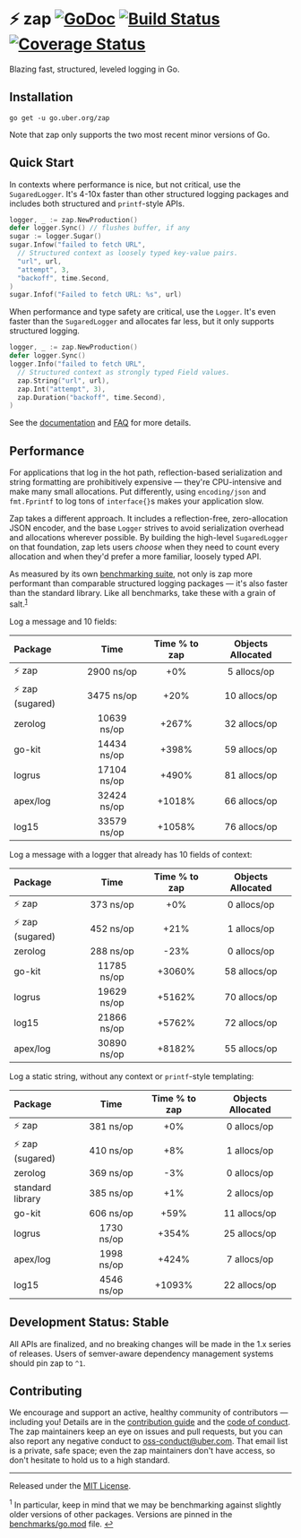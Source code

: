 # :zap: zap [![GoDoc][doc-img]][doc] [![Build Status][ci-img]][ci] [![Coverage Status][cov-img]][cov]

Blazing fast, structured, leveled logging in Go.

## Installation

`go get -u go.uber.org/zap`

Note that zap only supports the two most recent minor versions of Go.

## Quick Start

In contexts where performance is nice, but not critical, use the
`SugaredLogger`. It's 4-10x faster than other structured logging
packages and includes both structured and `printf`-style APIs.

```go
logger, _ := zap.NewProduction()
defer logger.Sync() // flushes buffer, if any
sugar := logger.Sugar()
sugar.Infow("failed to fetch URL",
  // Structured context as loosely typed key-value pairs.
  "url", url,
  "attempt", 3,
  "backoff", time.Second,
)
sugar.Infof("Failed to fetch URL: %s", url)
```

When performance and type safety are critical, use the `Logger`. It's even
faster than the `SugaredLogger` and allocates far less, but it only supports
structured logging.

```go
logger, _ := zap.NewProduction()
defer logger.Sync()
logger.Info("failed to fetch URL",
  // Structured context as strongly typed Field values.
  zap.String("url", url),
  zap.Int("attempt", 3),
  zap.Duration("backoff", time.Second),
)
```

See the [documentation][doc] and [FAQ](FAQ.md) for more details.

## Performance

For applications that log in the hot path, reflection-based serialization and
string formatting are prohibitively expensive &mdash; they're CPU-intensive
and make many small allocations. Put differently, using `encoding/json` and
`fmt.Fprintf` to log tons of `interface{}`s makes your application slow.

Zap takes a different approach. It includes a reflection-free, zero-allocation
JSON encoder, and the base `Logger` strives to avoid serialization overhead
and allocations wherever possible. By building the high-level `SugaredLogger`
on that foundation, zap lets users _choose_ when they need to count every
allocation and when they'd prefer a more familiar, loosely typed API.

As measured by its own [benchmarking suite][], not only is zap more performant
than comparable structured logging packages &mdash; it's also faster than the
standard library. Like all benchmarks, take these with a grain of salt.<sup
id="anchor-versions">[1](#footnote-versions)</sup>

Log a message and 10 fields:

| Package             |    Time     | Time % to zap | Objects Allocated |
| :------------------ | :---------: | :-----------: | :---------------: |
| :zap: zap           | 2900 ns/op  |      +0%      |    5 allocs/op    |
| :zap: zap (sugared) | 3475 ns/op  |     +20%      |   10 allocs/op    |
| zerolog             | 10639 ns/op |     +267%     |   32 allocs/op    |
| go-kit              | 14434 ns/op |     +398%     |   59 allocs/op    |
| logrus              | 17104 ns/op |     +490%     |   81 allocs/op    |
| apex/log            | 32424 ns/op |    +1018%     |   66 allocs/op    |
| log15               | 33579 ns/op |    +1058%     |   76 allocs/op    |

Log a message with a logger that already has 10 fields of context:

| Package             |    Time     | Time % to zap | Objects Allocated |
| :------------------ | :---------: | :-----------: | :---------------: |
| :zap: zap           |  373 ns/op  |      +0%      |    0 allocs/op    |
| :zap: zap (sugared) |  452 ns/op  |     +21%      |    1 allocs/op    |
| zerolog             |  288 ns/op  |     -23%      |    0 allocs/op    |
| go-kit              | 11785 ns/op |    +3060%     |   58 allocs/op    |
| logrus              | 19629 ns/op |    +5162%     |   70 allocs/op    |
| log15               | 21866 ns/op |    +5762%     |   72 allocs/op    |
| apex/log            | 30890 ns/op |    +8182%     |   55 allocs/op    |

Log a static string, without any context or `printf`-style templating:

| Package             |    Time    | Time % to zap | Objects Allocated |
| :------------------ | :--------: | :-----------: | :---------------: |
| :zap: zap           | 381 ns/op  |      +0%      |    0 allocs/op    |
| :zap: zap (sugared) | 410 ns/op  |      +8%      |    1 allocs/op    |
| zerolog             | 369 ns/op  |      -3%      |    0 allocs/op    |
| standard library    | 385 ns/op  |      +1%      |    2 allocs/op    |
| go-kit              | 606 ns/op  |     +59%      |   11 allocs/op    |
| logrus              | 1730 ns/op |     +354%     |   25 allocs/op    |
| apex/log            | 1998 ns/op |     +424%     |    7 allocs/op    |
| log15               | 4546 ns/op |    +1093%     |   22 allocs/op    |

## Development Status: Stable

All APIs are finalized, and no breaking changes will be made in the 1.x series
of releases. Users of semver-aware dependency management systems should pin
zap to `^1`.

## Contributing

We encourage and support an active, healthy community of contributors &mdash;
including you! Details are in the [contribution guide](CONTRIBUTING.md) and
the [code of conduct](CODE_OF_CONDUCT.md). The zap maintainers keep an eye on
issues and pull requests, but you can also report any negative conduct to
oss-conduct@uber.com. That email list is a private, safe space; even the zap
maintainers don't have access, so don't hesitate to hold us to a high
standard.

<hr>

Released under the [MIT License](LICENSE.txt).

<sup id="footnote-versions">1</sup> In particular, keep in mind that we may be
benchmarking against slightly older versions of other packages. Versions are
pinned in the [benchmarks/go.mod][] file. [↩](#anchor-versions)

[doc-img]: https://pkg.go.dev/badge/go.uber.org/zap
[doc]: https://pkg.go.dev/go.uber.org/zap
[ci-img]: https://github.com/uber-go/zap/actions/workflows/go.yml/badge.svg
[ci]: https://github.com/uber-go/zap/actions/workflows/go.yml
[cov-img]: https://codecov.io/gh/uber-go/zap/branch/master/graph/badge.svg
[cov]: https://codecov.io/gh/uber-go/zap
[benchmarking suite]: https://github.com/uber-go/zap/tree/master/benchmarks
[benchmarks/go.mod]: https://github.com/uber-go/zap/blob/master/benchmarks/go.mod
